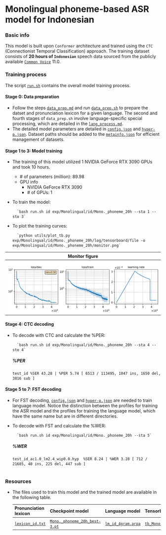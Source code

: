 # Monolingual phoneme-based ASR model for Indonesian
### Basic info

This model is built upon `Conformer` architecture and trained using the `CTC` (Connectionist Temporal Classification) approach. The training dataset consists of __20 hours of `Indonesian`__ speech data sourced from the publicly available [`Common Voice`](https://commonvoice.mozilla.org/) 11.0.


### Training process

The script [`run.sh`](../../../run.sh) contains the overall model training process.

#### Stage 0: Data preparation
* Follow the steps [`data_prep.md`](../../../local/data_prep.md) and run [`data_prep.sh`](../../../local/data_prep.sh) to prepare the datset and pronunciation lexicon for a given language. The second and fourth stages of `data_prep.sh` involve language-specific special processing, which are detailed in the [`lang_process.md`](../../../lang-process/id/lang_process.md). 
* The detailed model parameters are detailed in [`config.json`](config.json) and [`hyper-p.json`](hyper-p.json). Dataset paths should be added to the [`metainfo.json`](../../../data/metainfo.json) for efficient management of datasets.

#### Stage 1 to 3: Model training
* The training of this model utilized 1 NVIDIA GeForce RTX 3090 GPUs and took 10 hours.
    * \# of parameters (million): 89.98
    * GPU info 
        * NVIDIA GeForce RTX 3090
        * \# of GPUs: 1

* To train the model:

        `bash run.sh id exp/Monolingual/id/Mono._phoneme_20h --sta 1 --sto 3`
* To plot the training curves:

        `python utils/plot_tb.py exp/Monolingual/id/Mono._phoneme_20h/log/tensorboard/file -o exp/Monolingual/id/Mono._phoneme_20h/monitor.png`

|     Monitor figure    |
|:-----------------------:|
|![tb-plot](./monitor.png)|

#### Stage 4: CTC decoding
* To decode with CTC and calculate the %PER:

        `bash run.sh id exp/Monolingual/id/Mono._phoneme_20h --sta 4 --sto 4`

    ##### %PER
    ```
    test_id %SER 43.28 | %PER 5.74 [ 6513 / 113495, 1047 ins, 1650 del, 3816 sub ]

    ```

#### Stage 5 to 7: FST decoding
* For FST decoding, [`config.json`](./lm/config.json) and [`hyper-p.json`](./lm/hyper-p.json) are needed to train language model. Notice the distinction between the profiles for training the ASR model and the profiles for training the language model, which have the same name but are in different directories.
* To decode with FST and calculate the %WER:

        `bash run.sh id exp/Monolingual/id/Mono._phoneme_20h --sta 5`

    ##### %WER
    ```
    test_id_ac1.0_lm2.4_wip0.0.hyp  %SER 8.24 | %WER 3.28 [ 712 / 21685, 40 ins, 225 del, 447 sub ]


    ```
### Resources
* The files used to train this model and the trained model are available in the following table. 

    | Pronunciation lexicon | Checkpoint model | Language model | Tensorboard log |
    | ----------- | ----------- | ----------- | ----------- |
    | [`lexicon_id.txt`](https://cat-ckpt.oss-cn-beijing.aliyuncs.com/cat-multilingual/cv-lang10/dict/id/lexicon_id.txt) | [`Mono._phoneme_20h_best-3.pt`](https://cat-ckpt.oss-cn-beijing.aliyuncs.com/cat-multilingual/cv-lang10/exp/id/Mono._phoneme_20h_best-3.pt) | [`lm_id_4gram.arpa`](https://cat-ckpt.oss-cn-beijing.aliyuncs.com/cat-multilingual/cv-lang10/exp/id/lm_id_4gram.arpa) | [`tb_Mono._phoneme_20h_id`](https://cat-ckpt.oss-cn-beijing.aliyuncs.com/cat-multilingual/cv-lang10/exp/id/tb_log_Mono._phoneme_20h.tar.gz) |
